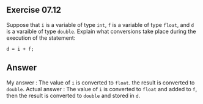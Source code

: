 ## Exercise 07.12
Suppose that ```i``` is a variable of type ```int```, ```f``` is a variable of type ```float```, and ```d``` is a varaible of type ```double```. Explain what conversions take place during the execution of the statement:
```
d = i + f;
```

## Answer
My answer : The value of ```i``` is converted to ```float```. the result is converted to ```double```.
Actual answer : The value of ```i``` is converted to ```float``` and added to ```f```, then the result is converted to ```double``` and stored in ```d```.
